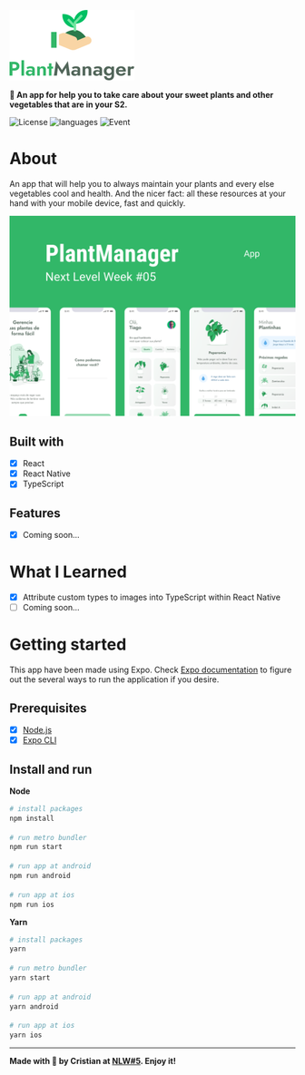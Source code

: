 ![PlantManager][logo]

**🌱 An app for help you to take care about your sweet plants and other vegetables that are in your S2.**

![License][license]
![languages][languages]
![Event][nlw5]

# About

An app that will help you to always maintain your plants and every else vegetables cool and health. And the nicer fact: all these resources at your hand with your mobile device, fast and quickly.

[![PlantManage][thumb]][proto]

## Built with

- [x] React
- [x] React Native
- [x] TypeScript

## Features

- [x] Coming soon...

# What I Learned

- [x] Attribute custom types to images into TypeScript within React Native
- [ ] Coming soon...

# Getting started

This app have been made using Expo. Check [Expo documentation][expo-docs] to figure out the several ways to run the application if you desire.

## Prerequisites

- [x] [Node.js][nodejs]
- [x] [Expo CLI][expo-cli]

## Install and run

**Node**
```bash
# install packages
npm install

# run metro bundler
npm run start

# run app at android
npm run android

# run app at ios
npm run ios
```

**Yarn**
```bash
# install packages
yarn

# run metro bundler
yarn start

# run app at android
yarn android

# run app at ios
yarn ios
```

---

**Made with 💚 by Cristian at [NLW#5][nlw]. Enjoy it!**

[expo-cli]: https://docs.expo.io/workflow/expo-cli/
[expo-docs]: https://docs.expo.io/
[nodejs]: https://nodejs.org/en/
[license]: https://img.shields.io/static/v1?label=license&message=MIT&color=32B768&style=plastic
[nlw5]: https://img.shields.io/static/v1?label=next%20level%20week&message=5&color=32B768&style=plastic
[nlw]: https://nextlevelweek.com/
[languages]: https://img.shields.io/github/languages/count/cristianprochnow/plant-manager?style=plastic&color=32B768
[logo]: ./.github/logo.png
[thumb]: ./.github/thumbnail.png
[proto]: https://www.figma.com/file/IsduYtECjpvBflu6ZYsGw5/PlantManager-Copy?node-id=0%3A1
